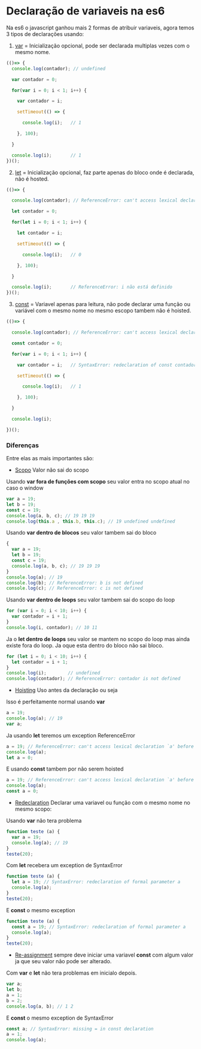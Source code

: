 # Declaração de variaveis na es6

Na es6 o javascript ganhou mais 2 formas de atribuir variaveis, agora temos 3 tipos de declarações usando:

1. [var](http://www.ecma-international.org/ecma-262/6.0/#sec-variable-statement) = Inicialização opcional, pode ser declarada multiplas vezes com o mesmo nome.

```javascript
(()=> {
  console.log(contador); // undefined

  var contador = 0;

  for(var i = 0; i < 1; i++) {

    var contador = i;

    setTimeout(() => {

      console.log(i);   // 1

    }, 100);

  } 

  console.log(i);       // 1
})();
```

2. [let](http://www.ecma-international.org/ecma-262/6.0/#sec-let-and-const-declarations) = Inicialização opcional, faz parte apenas do bloco onde é declarada, não é hosted.

```javascript
(()=> {

  console.log(contador); // ReferenceError: can't access lexical declaration `contador' before initialization

  let contador = 0;

  for(let i = 0; i < 1; i++) {

    let contador = i;		

    setTimeout(() => {

      console.log(i);   // 0

    }, 100);

  } 

  console.log(i);       // ReferenceError: i não está definido
})();
```

3. [const](http://www.ecma-international.org/ecma-262/6.0/#sec-let-and-const-declarations) = Variavel apenas para leitura, não pode declarar uma função ou variável com o mesmo nome no mesmo escopo tambem não é hoisted.

```javascript
(()=> {

  console.log(contador); // ReferenceError: can't access lexical declaration `contador' 

  const contador = 0;

  for(var i = 0; i < 1; i++) {

    var contador = i;   // SyntaxError: redeclaration of const contador

    setTimeout(() => {

      console.log(i);   // 1

    }, 100);

  } 

  console.log(i);  

})();
```

### Diferenças 

Entre elas as mais importantes são:

- [Scopo](https://developer.mozilla.org/pt-BR/docs/Glossario/Escopo) Valor não sai do scopo

Usando **var fora de funções com scopo** seu valor entra no scopo atual no caso o window  

```javascript
var a = 19;
let b = 19;
const c = 19;
console.log(a, b, c); // 19 19 19
console.log(this.a , this.b, this.c); // 19 undefined undefined
```

Usando **var dentro de blocos** seu valor tambem sai do bloco

```javascript
{
  var a = 19;
  let b = 19;
  const c = 19;
  console.log(a, b, c); // 19 19 19
}
console.log(a); // 19
console.log(b); // ReferenceError: b is not defined
console.log(c); // ReferenceError: c is not defined
```

Usando **var dentro de loops** seu valor tambem sai do scopo do loop

```javascript
for (var i = 0; i < 10; i++) {
  var contador = i + 1;
}
console.log(i, contador); // 10 11
```

Ja o **let dentro de loops** seu valor se mantem no scopo do loop mas ainda existe fora do loop. Ja oque esta dentro do bloco não sai bloco.

```javascript
for (let i = 0; i < 10; i++) {
  let contador = i + 1;
}
console.log(i);        // undefined
console.log(contador); // ReferenceError: contador is not defined
```


- [Hoisting](https://developer.mozilla.org/pt-BR/docs/Glossario/Hoisting) Uso antes da declaração ou seja 

Isso é perfeitamente normal usando **var** 

```javascript
a = 19;
console.log(a); // 19
var a;
```

Ja usando **let** teremos um exception ReferenceError

```javascript
a = 19; // ReferenceError: can't access lexical declaration `a' before initialization
console.log(a); 
let a = 0;
```

E usando **const** tambem por não serem hoisted

```javascript
a = 19; // ReferenceError: can't access lexical declaration `a' before initialization
console.log(a); 
const a = 0; 
```

- [Redeclaration](https://developer.mozilla.org/pt-BR/docs/Web/JavaScript/Reference/Errors/Redeclared_parameter) Declarar uma variavel ou função com o mesmo nome no mesmo scopo:

Usando **var** não tera problema
```javascript
function teste (a) {
  var a = 19;
  console.log(a); // 19
}
teste(20);
```

Com **let** recebera um exception de SyntaxError
```javascript
function teste (a) {
  let a = 19; // SyntaxError: redeclaration of formal parameter a
  console.log(a); 
}
teste(20);
```

E **const** o mesmo exception
```javascript
function teste (a) {
  const a = 19; // SyntaxError: redeclaration of formal parameter a
  console.log(a); 
}
teste(20);
```

- [Re-assignment](https://developer.mozilla.org/en-US/docs/Web/JavaScript/Reference/Errors/Invalid_const_assignment) sempre deve iniciar uma variavel **const** com algum valor ja que seu valor não pode ser alterado.

Com **var** e **let** não tera problemas em inicialo depois.
```javascript
var a;
let b;
a = 1;
b = 2;
console.log(a, b); // 1 2
```

E **const** o mesmo exception de SyntaxError

```javascript
const a; // SyntaxError: missing = in const declaration
a = 1;
console.log(a);
```